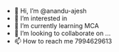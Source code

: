 - 👋 Hi, I’m @anandu-ajesh
- 👀 I’m interested in 
- 🌱 I’m currently learning MCA
- 💞️ I’m looking to collaborate on ...
- 📫 How to reach me 7994629613

<!---
anandu-ajesh/anandu-ajesh is a ✨ special ✨ repository because its `README.md` (this file) appears on your GitHub profile.
You can click the Preview link to take a look at your changes.
--->
